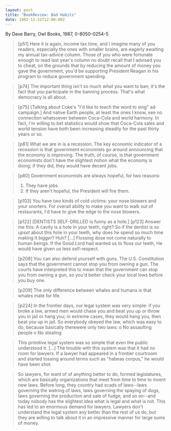 ```yaml
---
layout: post
title: "BookReview: Bad Habits"
date: 1992-12-31T12:00:00Z
---
```

By Dave Barry, Owl Books, 1987, 0-8050-0254-5

> 
> [p51] Here it is again, income tax time, and I imagine many of you
> readers, especially the ones with smaller brains, are eagerly
> awaiting my annual tax-advice column.  Those of you who were
> fortunate enough to read last year's column no doubt recall that I
> advised you to cheat, on the grounds that by reducing the amount of
> money you gave the government, you'd be supporting President Reagan in
> his program to reduce government spending.



> [p74] The important thing isn't so much _what_ you want to ban; it's
> the fact that you participate in the banning process.  That's what
> democracy is all about.



> [p75] [Talking about Coke's "I'd like to teach the word to sing" ad
> campaign.]  And native Earth people, at least the ones I know, see no
> connection whatsoever between Coca-Cola and world harmony.  In fact,
> I'm willing to bet statistics would show that Coca-Cola sales and
> world tension have both been increasing steadily for the past thirty
> years or so.



> [p81] What we are in is a recession.  The key economic indicator of
> a recession is that government economists go around announcing that
> the economy is improving.  The truth, of course, is that government
> economists don't have the slightest notion what the economy is doing;
> if they did, they would have decent jobs.



> [p80] Government economists are always hopeful, for two reasons:
> 1. They have jobs.
> 2. If they aren't hopeful, the President will fire them.



> [p103] You have two kinds of cold victims: your nose blowers and
> your snorters.  For overall ability to make you want to walk out of
> restaurants, I'd have to give the edge to the nose blowers.



> [p122] [DENTISTS SELF-DRILLED is funny as a hole.]  [p123] Answer
> me this: A cavity is a hole in your teeth, right?  So if the dentist
> is so _upset_ about this hole in your teeth, why does he spend so
> much time making it _bigger_?  Huh? [...] Flossing dose not come
> naturally to human beings.  If the Good Lord had wanted us to floss
> our teeth, He would have given us less self-respect.



> [p208] You can also defend yourself with guns.  The U.S.
> Constitution says that the government cannot stop you from owning a
> gun.  The courts have interpreted this to mean that the government
> can stop you from owning a gun, so you'd better check your local lows
> before you buy one.



> [p209] The only difference between whales and humans is that whales
> mate for life.



> [p224] In the frontier days, our legal system was very simple: if
> you broke a law, armed men would chase you and beat you up or throw
> you in jail or hang you; in extreme cases, they would hang you, then
> beat you up in jail.  So everybody obeyed the law, which was easy to
> do, because basically therewere only two laws:
> o No assaulting people
> o No stealing



> This primitive legal system was so simple that even the public
> understood it. [...] The trouble with this system was that it had no
> room for lawyers.  If a lawyer had appeared in a frontier courtroom
> and started tossing around terms such as "habeas corpus," he would
> have been shot.



> So lawyers, for want of of anything better to do, formed
> legislatures, which are basically organizations that meet from time
> to time to invent new laws.  Before long, they country had scads of
> laws--laws governing the watring of laws, laws governing the spaying
> of dogs, laws governing the production and sale of fudge, and so
> on--and today nobody has the slightest idea what is legal and what is
> not.  This has led to an enormous demand for lawyers.  Lawyers don't
> understand the legal system any better than the rest of us do, but
> they are willing to talk about it in an impressive manner for large
> sums of money.
> 



